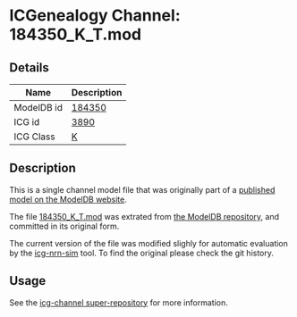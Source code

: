 # ICGenealogy Channel: 184350\_K\_T.mod

## Details

Name | Description
---- | -----------
ModelDB id | [184350](http://senselab.med.yale.edu/ModelDB/ShowModel.cshtml?model=184350)
ICG id | [3890](http://icg.neurotheory.ox.ac.uk/channels/1/3890)
ICG Class | [K](http://icg.neurotheory.ox.ac.uk/channels/1)

## Description

This is a single channel model file that was originally part of a [published model on the ModelDB website](http://senselab.med.yale.edu/mModelDB/ShowModel.cshtml?model=184350).


The file [184350\_K\_T.mod](184350_K_T.mod) was extrated from [the ModelDB repository](http://senselab.med.yale.edu/ModelDB/ShowModel.cshtml?model=184350), and committed in its original form.

The current version of the file was modified slighly for automatic evaluation by the [icg-nrn-sim](https://github.com/icgenealogy/icg-nrn-sim) tool. To find the original please check the git history.


## Usage

See the [icg-channel super-repository](https://github.com/icgenealogy/icg-channels) for more information.